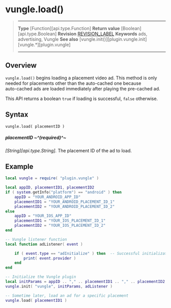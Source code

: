# vungle.load()

> --------------------- ------------------------------------------------------------------------------------------
> __Type__              [Function][api.type.Function]
> __Return value__      [Boolean][api.type.Boolean]
> __Revision__          [REVISION_LABEL](REVISION_URL)
> __Keywords__          ads, advertising, Vungle
> __See also__          [vungle.init()][plugin.vungle.init]
>						[vungle.*][plugin.vungle]
> --------------------- ------------------------------------------------------------------------------------------


## Overview

`vungle.load()` begins loading a placement video ad. This method is only needed for placements other than the <nobr>auto-cached</nobr> one because <nobr>auto-cached</nobr> ads are loaded immediately after playing the <nobr>pre-cached</nobr> ad.

This API returns a boolean `true` if loading is successful, `false` otherwise.


## Syntax

	vungle.load( placementID )

##### placementID ~^(required)^~
_[String][api.type.String]._ The placement ID of the ad to load.


## Example

``````lua
local vungle = require( "plugin.vungle" )

local appID, placementID1, placementID2
if ( system.getInfo("platform") == "android" ) then
	appID = "YOUR_ANDROID_APP_ID"
	placementID1 = "YOUR_ANDROID_PLACEMENT_ID_1"
	placementID2 = "YOUR_ANDROID_PLACEMENT_ID_2"
else
	appID = "YOUR_IOS_APP_ID"
	placementID1 = "YOUR_IOS_PLACEMENT_ID_1"
	placementID2 = "YOUR_IOS_PLACEMENT_ID_2"
end

-- Vungle listener function
local function adListener( event )

	if ( event.type == "adInitialize" ) then  -- Successful initialization
		print( event.provider )
	end
end

-- Initialize the Vungle plugin
local initParams = appID .. "," .. placementID1 .. "," .. placementID2
vungle.init( "vungle", initParams, adListener )

-- Sometime later, load an ad for a specific placement
vungle.load( placementID1 )
``````
